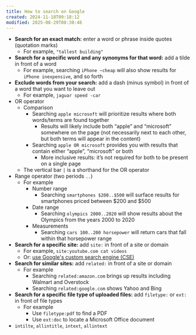 ```yaml
---
title: How to search on Google
created: 2024-11-18T09:18:12
modified: 2025-08-29T08:30:46
---
```


* **Search for an exact match:** enter a word or phrase inside quotes (quotation marks)
	* For example, `"tallest building"`
* **Search for a specific word and any synonyms for that word:** add a tilde in front of a word
	* For example, searching `iPhone ~cheap` will also show results for `iPhone inexpensive`, and so forth
* **Exclude words from your search:** add a dash (minus symbol) in front of a word that you want to leave out
	* For example, `jaguar speed -car`
* OR operator
	* Comparison
		* Searching `apple microsoft` will prioritize results where both words/terms are found together
			* Results will likely include both “apple” and “microsoft” somewhere on the page (not necessarily next to each other, but both terms will appear in the content)
		* Searching `apple OR microsoft` provides you with results that contain either “apple”, “microsoft” or both
			* More inclusive results: it’s not required for both to be present on a single page
	* The vertical bar `|` is a shorthand for the OR operator
* Range operator (two periods `..`)
	* For example
		* Number range
			* Searching `smartphones $200..$500` will surface results for smartphones priced between $200 and $500
		* Date range
			* Searching `olympics 2000..2020` will show results about the Olympics from the years 2000 to 2020
		* Measurements
			* Searching `cars 100..200 horsepower` will return cars that fall within that horsepower range
* **Search for a specific site:** add `site:` in front of a site or domain
	* For example, `site:youtube.com cat videos`
	* Or: [use Google's custom search engine (CSE)](https://www.reddit.com/r/YouShouldKnow/comments/1gu6e3v/ysk_google_allows_you_to_make_a_custom_google)
* **Search for similar sites:** add `related:` in front of a site or domain
	* For example
		* Searching `related:amazon.com` brings up results including Walmart and Overstock
		* Searching `related:google.com` shows Yahoo and Bing
* **Search for a specific file type of uploaded files:** add `filetype:` or `ext:` in front of file types
	* For example
		* Use `filetype:pdf` to find a PDF
		* Use `ext:doc` to locate a Microsoft Office document
* `intilte`, `allintitle`, `intext`, `allintext`
